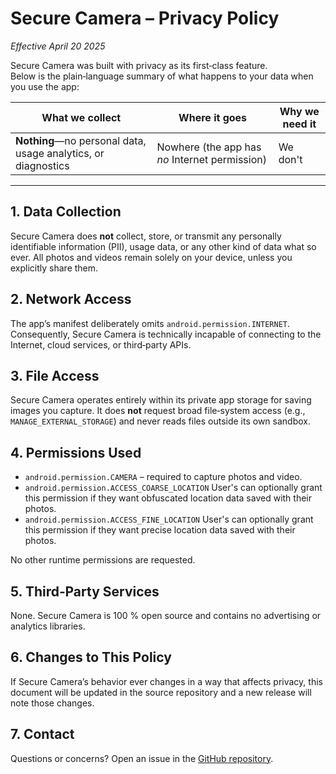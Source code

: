 # Secure Camera – Privacy Policy
*Effective April 20 2025*

Secure Camera was built with privacy as its first‑class feature.  
Below is the plain‑language summary of what happens to your data when you use the app:

| What we collect | Where it goes | Why we need it |
|-----------------|--------------|----------------|
| **Nothing**—no personal data, usage analytics, or diagnostics | Nowhere (the app has *no* Internet permission) | We don't   |

---

## 1. Data Collection
Secure Camera does **not** collect, store, or transmit any personally identifiable information (PII), usage data, or any other kind of data what so ever. All photos and videos remain solely on your device, unless you explicitly share them.

## 2. Network Access
The app’s manifest deliberately omits `android.permission.INTERNET`. Consequently, Secure Camera is technically incapable of connecting to the Internet, cloud services, or third‑party APIs.

## 3. File Access
Secure Camera operates entirely within its private app storage for saving images you capture. It does **not** request broad file‑system access (e.g., `MANAGE_EXTERNAL_STORAGE`) and never reads files outside its own sandbox.

## 4. Permissions Used
* `android.permission.CAMERA` – required to capture photos and video.
* `android.permission.ACCESS_COARSE_LOCATION` User's can optionally grant this permission if they want obfuscated location data saved with their photos.
* `android.permission.ACCESS_FINE_LOCATION` User's can optionally grant this permission if they want precise location data saved with their photos.

No other runtime permissions are requested.

## 5. Third‑Party Services
None. Secure Camera is 100 % open source and contains no advertising or analytics libraries.

## 6. Changes to This Policy
If Secure Camera’s behavior ever changes in a way that affects privacy, this document will be updated in the source repository and a new release will note those changes.

## 7. Contact
Questions or concerns? Open an issue in the [GitHub repository](https://github.com/Wavesonics/SecureCamera).
